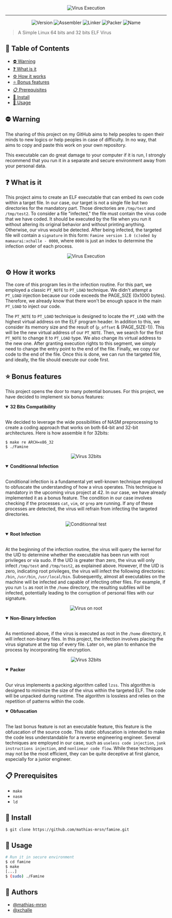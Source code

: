 <p align="center">
  <img src="./.image/banner.jpg" alt="Virus Execution">
</p>

---
<p align="center">
    <img alt="Version" src="https://img.shields.io/badge/Version-1.0-blue.svg" />
    <img alt="Assembler" src="https://img.shields.io/badge/Assembler-NASM-red.svg" />
    <img alt="Linker" src="https://img.shields.io/badge/Linker-LD-red.svg" />
    <img alt="Packer" src="https://img.shields.io/badge/Packer-LZSS-red.svg" />
    <img alt="Name" src="https://img.shields.io/badge/Famine-8A2BE2" />
</p>



> A Simple Linux 64 bits and 32 bits ELF Virus

## 📝 Table of Contents

* [⛔️ Warning](#-warning)
* [❓ What is it](#-what-is-it)
* [⚙️ How it works](#-how-it-works)
* [⭐ Bonus features](#-bonus-features)
* [📋 Prerequisites](#-prerequisites)
* [🔧 Install](#-install)
* [🚀 Usage](#-usage)

## ⛔️ Warning

The sharing of this project on my GitHub aims to help peoples to open their minds to new logics or help peoples in case of difficulty. In no way, that aims to copy and paste this work on your own repository.

This executable can do great damage to your computer if it is run, I strongly recommend that you run it in a separate and secure environment away from your personal data.

## ❓ What is it

This project aims to create an ELF executable that can embed its own code within a target file. In our case, our target is not a single file but two directories for the mandatory part. Those directories are `/tmp/test` and `/tmp/test2`. To consider a file "infected," the file must contain the virus code that we have coded. It should be executed by the file when you run it without altering its original behavior and without printing anything. Otherwise, our virus would be detected. After being infected, the targeted file will contain a `signature` in this form: `Famine version 1.0 (c)oded by mamaurai:xchalle - 0000`, where `0000` is just an index to determine the infection order of each process.

<p align="center">
  <img src="./.image/demo_mandatory.png" alt="Virus Execution">
</p>

## ⚙️ How it works

The core of this program lies in the infection routine. For this part, we employed a classic `PT_NOTE` to `PT_LOAD` technique. We didn't attempt a `PT_LOAD` injection because our code exceeds the PAGE_SIZE (0x1000 bytes). Therefore, we already know that there won't be enough space in the main `PT_LOAD` to inject our code.

The `PT_NOTE` to `PT_LOAD` technique is designed to locate the `PT_LOAD` with the highest virtual address on the ELF program header. In addition to this, we consider its memory size and the result of (`p_offset` & (PAGE_SIZE-1)). This will be the new virtual address of our `PT_NOTE`. Then, we search for the first `PT_NOTE` to change it to `PT_LOAD` type. We also change its virtual address to the new one. After granting execution rights to this segment, we simply need to change the entry point to the end of the file. Finally, we copy our code to the end of the file. Once this is done, we can run the targeted file, and ideally, the file should execute our code first.

## ⭐ Bonus features

This project opens the door to many potential bonuses. For this project, we have decided to implement six bonus features:

<details open>
<summary><b>32 Bits Compatibility</b></summary>
<br>

We decided to leverage the wide possibilities of NASM preprocessing to create a coding approach that works on both 64-bit and 32-bit architectures. Here is how assemble it for 32bits:
```shell
$ make re ARCH=x86_32
$ ./Famine
```

<p align="center">
  <img src="./.image/demo_32.png" alt="Virus 32bits">
</p>
</details>

<details open>
<summary><b>Conditionnal Infection</b></summary>
<br>

Conditional infection is a fundamental yet well-known technique employed to obfuscate the understanding of how a virus operates. This technique is mandatory in the upcoming virus project at 42. In our case, we have already implemented it as a bonus feature. The condition in our case involves checking if the processes `cat`, `vim`, or `grep` are running. If any of these processes are detected, the virus will refrain from infecting the targeted directories.

<p align="center">
  <img src="./.image/demo_conditionnal.png" alt="Conditionnal test">
</p>
</details>

<details open>
<summary><b>Root Infection</b></summary>
<br>

At the beginning of the infection routine, the virus will query the kernel for the UID to determine whether the executable has been run with root privileges or via sudo. If the UID is greater than zero, the virus will only infect `/tmp/test` and `/tmp/test2`, as explained above. However, if the UID is zero, indicating root privileges, the virus will infect the following directories: `/bin`, `/usr/bin`, `/usr/local/bin`. Subsequently, almost all executables on the machine will be infected and capable of infecting other files. For example, if you run `ls` as root in the `/home` directory, the resulting subfiles will be infected, potentially leading to the corruption of personal files with our signature.

<p align="center">
  <img src="./.image/demo_root.png" alt="Virus on root">
</p>
</details>

<details open>
<summary><b>Non-Binary Infection</b></summary>
<br>

As mentioned above, if the virus is executed as root in the `/home` directory, it will infect non-binary files. In this project, the infection involves placing the virus signature at the top of every file. Later on, we plan to enhance the process by incorporating file encryption.

<p align="center">
  <img src="./.image/demo_nonbinary.png" alt="Virus 32bits">
</p>
</details>

<details open>
<summary><b>Packer</b></summary>
<br>

Our virus implements a packing algorithm called `lzss`. This algorithm is designed to minimize the size of the virus within the targeted ELF. The code will be unpacked during runtime. The algorithm is lossless and relies on the repetition of patterns within the code.
</details>

<details open>
<summary><b>Obfuscation</b></summary>
<br>

The last bonus feature is not an executable feature, this feature is the obfuscation of the source code. This static obfuscation is intended to make the code less understandable for a reverse engineering engineer. Several techniques are employed in our case, such as `useless code injection`, `junk instructions injection`, and `nonlinear code flow`. While these techniques may not be the most efficient, they can be quite deceptive at first glance, especially for a junior engineer.
</details>

## 📋 Prerequisites

- `make`
- `nasm`
- `ld`

## 🔧 Install

```sh
$ git clone https://github.com/mathias-mrsn/famine.git
```

## 🚀 Usage

```sh
# Run it in secure environment
$ cd famine
$ make
[...]
$ (sudo) ./Famine
```

## 👥 Authors
- [@mathias-mrsn](https://github.com/mathias-mrsn)
- [@xchalle](https://github.com/xchalle)

